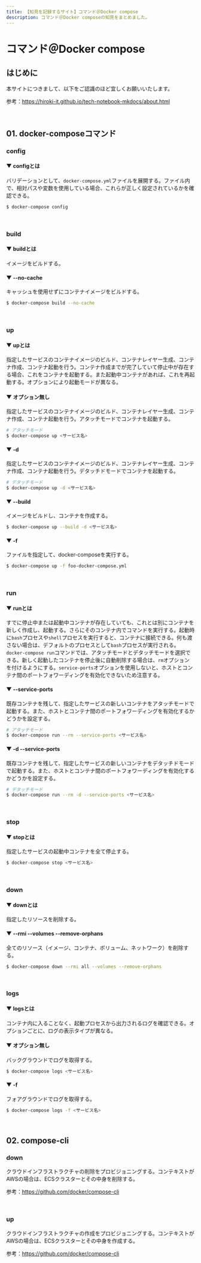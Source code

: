 ```yaml
---
title: 【知見を記録するサイト】コマンド＠Docker compose
description: コマンド＠Docker composeの知見をまとめました。
---
```


# コマンド＠Docker compose

## はじめに

本サイトにつきまして、以下をご認識のほど宜しくお願いいたします。

参考：https://hiroki-it.github.io/tech-notebook-mkdocs/about.html

<br>

## 01. docker-composeコマンド

### config

#### ▼ configとは

バリデーションとして、```docker-compose.yml```ファイルを展開する。ファイル内で、相対パスや変数を使用している場合、これらが正しく設定されているかを確認できる。

```bash
$ docker-compose config
```

<br>

### build

#### ▼ buildとは

イメージをビルドする。

#### ▼ --no-cache

キャッシュを使用せずにコンテナイメージをビルドする。

```bash
$ docker-compose build --no-cache
```

<br>

### up 

#### ▼ upとは

指定したサービスのコンテナイメージのビルド、コンテナレイヤー生成、コンテナ作成、コンテナ起動を行う。コンテナ作成までが完了していて停止中が存在する場合、これをコンテナを起動する。また起動中コンテナがあれば、これを再起動する。オプションにより起動モードが異なる。

#### ▼ オプション無し

指定したサービスのコンテナイメージのビルド、コンテナレイヤー生成、コンテナ作成、コンテナ起動を行う。アタッチモードでコンテナを起動する。

```bash
# アタッチモード
$ docker-compose up <サービス名>
```

#### ▼ -d

指定したサービスのコンテナイメージのビルド、コンテナレイヤー生成、コンテナ作成、コンテナ起動を行う。デタッチドモードでコンテナを起動する。

```bash
# デタッチモード
$ docker-compose up -d <サービス名>
```

#### ▼ --build

イメージをビルドし、コンテナを作成する。

```bash
$ docker-compose up --build -d <サービス名>
```

#### ▼ -f

ファイルを指定して、docker-composeを実行する。

```bash
$ docker-compose up -f foo-docker-compose.yml
```

<br>

### run

#### ▼ runとは

すでに停止中または起動中コンテナが存在していても、これとは別にコンテナを新しく作成し、起動する。さらにそのコンテナ内でコマンドを実行する。起動時に```bash```プロセスや```shell```プロセスを実行すると、コンテナに接続できる。何も渡さない場合は、デフォルトのプロセスとして```bash```プロセスが実行される。```docker-compose run```コマンドでは、アタッチモードとデタッチモードを選択できる。新しく起動したコンテナを停止後に自動削除する場合は、```rm```オプションを付けるようにする。```service-ports```オプションを使用しないと、ホストとコンテナ間のポートフォワーディングを有効化できないため注意する。

#### ▼ --service-ports

既存コンテナを残して、指定したサービスの新しいコンテナをアタッチモードで起動する。また、ホストとコンテナ間のポートフォワーディングを有効化するかどうかを設定する。

```bash
# アタッチモード
$ docker-compose run --rm --service-ports <サービス名>
```

#### ▼ -d --service-ports

既存コンテナを残して、指定したサービスの新しいコンテナをデタッチドモードで起動する。また、ホストとコンテナ間のポートフォワーディングを有効化するかどうかを設定する。

```bash
# デタッチモード
$ docker-compose run --rm -d --service-ports <サービス名>
```

<br>

### stop

#### ▼ stopとは

指定したサービスの起動中コンテナを全て停止する。

```bash
$ docker-compose stop <サービス名>
```

<br>

### down

#### ▼ downとは

指定したリソースを削除する。

#### ▼ --rmi --volumes --remove-orphans

全てのリソース（イメージ、コンテナ、ボリューム、ネットワーク）を削除する。

```bash
$ docker-compose down --rmi all --volumes --remove-orphans
```

<br>

### logs

#### ▼ logsとは

コンテナ内に入ることなく、起動プロセスから出力されるログを確認できる。オプションごとに、ログの表示タイプが異なる。

#### ▼ オプション無し

バックグラウンドでログを取得する。

```bash
$ docker-compose logs <サービス名>
```

#### ▼ -f

フォアグラウンドでログを取得する。

```bash
$ docker-compose logs -f <サービス名>
```

<br>

## 02. compose-cli

### down

クラウドインフラストラクチャの削除をプロビジョニングする。コンテキストがAWSの場合は、ECSクラスターとその中身を削除する。

参考：https://github.com/docker/compose-cli

<br>

### up

クラウドインフラストラクチャの作成をプロビジョニングする。コンテキストがAWSの場合は、ECSクラスターとその中身を作成する。

参考：https://github.com/docker/compose-cli

<br>
